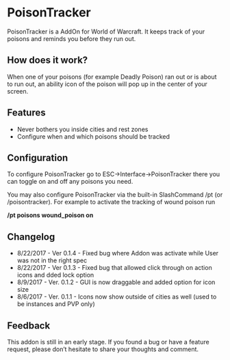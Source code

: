 PoisonTracker
=============

PoisonTracker is a AddOn for World of Warcraft. It keeps track of your poisons and reminds you before they run out.


How does it work?
--------------------------------------------------------

<span style="font-weight: 400;">When one of your poisons (for example Deadly Poison) ran out or is about to run out, an ability icon of the poison will pop up in the center of your screen.</span>

 

Features
-----------------------------------------------

-   <span style="font-weight: 400;">Never bothers you inside cities and rest zones</span>
-   <span style="font-weight: 400;">Configure when and which poisons should be tracked</span>

 

Configuration
----------------------------------------------------

To configure PoisonTracker go to ESC-&gt;Interface-&gt;PoisonTracker there you can toggle on and off any poisons you need.


You may also configure PoisonTracker via the built-in SlashCommand /pt (or /poisontracker). For example to activate the tracking of wound poison run

 

**/pt poisons wound\_poison on**

 

Changelog
---------

-   8/22/2017 - Ver 0.1.4 - Fixed bug where Addon was activate while User was not in the right spec
-   8/22/2017 - Ver 0.1.3 - Fixed bug that allowed click through on action icons and dded lock option
-   8/9/2017 - Ver. 0.1.2 - GUI is now draggable and added option for icon size
-   8/6/2017 - Ver. 0.1.1 - Icons now show outside of cities as well (used to be instances and PVP only)

 

Feedback
------------------------------------------------

This addon is still in an early stage. If you found a bug or have a feature request, please don’t hesitate to share your thoughts and comment.
